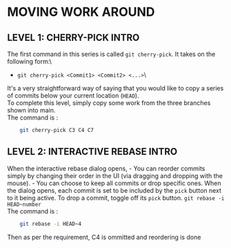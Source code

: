 # MOVING WORK AROUND

## LEVEL 1: CHERRY-PICK INTRO

The first command in this series is called `git cherry-pick`. It takes on the following form:\


* `git cherry-pick <Commit1> <Commit2> <...>`\


It's a very straightforward way of saying that you would like to copy a series of commits below your current location (`HEAD`).\
To complete this level, simply copy some work from the three branches shown into main.\
The command is :

```sh
    git cherry-pick C3 C4 C7
```

## LEVEL 2: INTERACTIVE REBASE INTRO

When the interactive rebase dialog opens, - You can reorder commits simply by changing their order in the UI (via dragging and dropping with the mouse). - You can choose to keep all commits or drop specific ones. When the dialog opens, each commit is set to be included by the `pick` button next to it being active. To drop a commit, toggle off its `pick` button. `git rebase -i HEAD~number`\
The command is :

```sh
    git rebase -i HEAD~4
```

Then as per the requirement, C4 is ommitted and reordering is done
